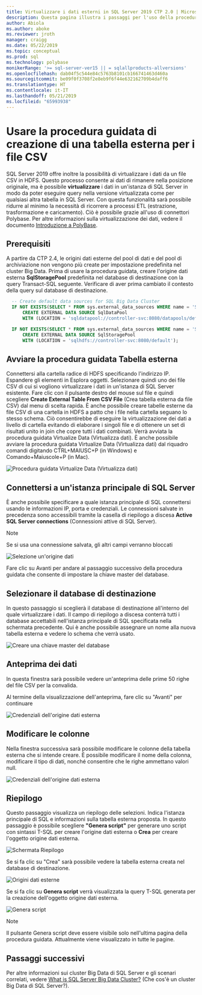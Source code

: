 ```yaml
---
title: Virtualizzare i dati esterni in SQL Server 2019 CTP 2.0 | Microsoft Docs
description: Questa pagina illustra i passaggi per l'uso della procedura guidata di creazione di una tabella esterna per un file CSV
author: Abiola
ms.author: aboke
ms.reviewer: jroth
manager: craigg
ms.date: 05/22/2019
ms.topic: conceptual
ms.prod: sql
ms.technology: polybase
monikerRange: '>= sql-server-ver15 || = sqlallproducts-allversions'
ms.openlocfilehash: dab04f5c544e84c5763b8101cb166741463d460a
ms.sourcegitcommit: be09f0f3708f2e8eb9f6f44e632162709b4daff6
ms.translationtype: HT
ms.contentlocale: it-IT
ms.lasthandoff: 05/21/2019
ms.locfileid: "65993938"
---
```

# <a name="use-the-external-table-wizard-with-csv-files"></a>Usare la procedura guidata di creazione di una tabella esterna per i file CSV

SQL Server 2019 offre inoltre la possibilità di virtualizzare i dati da un file CSV in HDFS.  Questo processo consente ai dati di rimanere nella posizione originale, ma è possibile **virtualizzare** i dati in un'istanza di SQL Server in modo da poter eseguire query nella versione virtualizzata come per qualsiasi altra tabella in SQL Server. Con questa funzionalità sarà possibile ridurre al minimo la necessità di ricorrere a processi ETL (estrazione, trasformazione e caricamento). Ciò è possibile grazie all'uso di connettori Polybase. Per altre informazioni sulla virtualizzazione dei dati, vedere il documento [Introduzione a PolyBase](polybase-guide.md).

## <a name="prerequisite"></a>Prerequisiti

A partire da CTP 2.4, le origini dati esterne del pool di dati e del pool di archiviazione non vengono più create per impostazione predefinita nel cluster Big Data. Prima di usare la procedura guidata, creare l'origine dati esterna **SqlStoragePool** predefinita nel database di destinazione con la query Transact-SQL seguente. Verificare di aver prima cambiato il contesto della query sul database di destinazione.

```sql
  -- Create default data sources for SQL Big Data Cluster
  IF NOT EXISTS(SELECT * FROM sys.external_data_sources WHERE name = 'SqlDataPool')
      CREATE EXTERNAL DATA SOURCE SqlDataPool
      WITH (LOCATION = 'sqldatapool://controller-svc:8080/datapools/default');

  IF NOT EXISTS(SELECT * FROM sys.external_data_sources WHERE name = 'SqlStoragePool')
      CREATE EXTERNAL DATA SOURCE SqlStoragePool
      WITH (LOCATION = 'sqlhdfs://controller-svc:8080/default');
```

## <a name="launch-the-external-table-wizard"></a>Avviare la procedura guidata Tabella esterna

Connettersi alla cartella radice di HDFS specificando l'indirizzo IP. Espandere gli elementi in Esplora oggetti. Selezionare quindi uno dei file CSV di cui si vogliono virtualizzare i dati in un'istanza di SQL Server esistente. Fare clic con il pulsante destro del mouse sul file e quindi scegliere **Create External Table From CSV File** (Crea tabella esterna da file CSV) dal menu di scelta rapida. È anche possibile creare tabelle esterne da file CSV di una cartella in HDFS a patto che i file nella cartella seguano lo stesso schema. Ciò consentirebbe di eseguire la virtualizzazione dei dati a livello di cartella evitando di elaborare i singoli file e di ottenere un set di risultati unito in join che copre tutti i dati combinati. Verrà avviata la procedura guidata Virtualize Data (Virtualizza dati). È anche possibile avviare la procedura guidata Virtualize Data (Virtualizza dati) dal riquadro comandi digitando CTRL+MAIUSC+P (in Windows) e Comando+Maiuscole+P (in Mac).

![Procedura guidata Virtualize Data (Virtualizza dati)](media/data-virtualization/csv-virtualize-data-wizard.png)

## <a name="connect-to-a-sql-server-master-instance"></a>Connettersi a un'istanza principale di SQL Server

È anche possibile specificare a quale istanza principale di SQL connettersi usando le informazioni IP, porta e credenziali. Le connessioni salvate in precedenza sono accessibili tramite la casella di riepilogo a discesa **Active SQL Server connections** (Connessioni attive di SQL Server). 
> [!NOTE]
>Se si usa una connessione salvata, gli altri campi verranno bloccati


![Selezione un'origine dati](media/data-virtualization/csv-connect-to-master.png)

Fare clic su Avanti per andare al passaggio successivo della procedura guidata che consente di impostare la chiave master del database.

## <a name="select-destination-database"></a>Selezionare il database di destinazione

In questo passaggio si sceglierà il database di destinazione all'interno del quale virtualizzare i dati. Il campo di riepilogo a discesa conterrà tutti i database accettabili nell'istanza principale di SQL specificata nella schermata precedente. Qui è anche possibile assegnare un nome alla nuova tabella esterna e vedere lo schema che verrà usato.

![Creare una chiave master del database](media/data-virtualization/csv-select-destination.png)


## <a name="preview-data"></a>Anteprima dei dati

In questa finestra sarà possibile vedere un'anteprima delle prime 50 righe del file CSV per la convalida.

Al termine della visualizzazione dell'anteprima, fare clic su "Avanti" per continuare

![Credenziali dell'origine dati esterna](media/data-virtualization/csv-preview-data.png)

## <a name="modify-columns"></a>Modificare le colonne

Nella finestra successiva sarà possibile modificare le colonne della tabella esterna che si intende creare. È possibile modificare il nome della colonna, modificare il tipo di dati, nonché consentire che le righe ammettano valori null. 

![Credenziali dell'origine dati esterna](media/data-virtualization/csv-modify-columns.png)


## <a name="summary"></a>Riepilogo

Questo passaggio visualizza un riepilogo delle selezioni. Indica l'istanza principale di SQL e informazioni sulla tabella esterna proposta. In questo passaggio è possibile scegliere **"Genera script"** per generare uno script con sintassi T-SQL per creare l'origine dati esterna o **Crea** per creare l'oggetto origine dati esterna.

![Schermata Riepilogo](media/data-virtualization/csv-virtualize-data-summary.png)

Se si fa clic su "Crea" sarà possibile vedere la tabella esterna creata nel database di destinazione.

![Origini dati esterne](media/data-virtualization/csv-external-data-sources.png)

Se si fa clic su **Genera script** verrà visualizzata la query T-SQL generata per la creazione dell'oggetto origine dati esterna.

![Genera script](media/data-virtualization/csv-generated-script.png)

> [!NOTE]
> Il pulsante Genera script deve essere visibile solo nell'ultima pagina della procedura guidata. Attualmente viene visualizzato in tutte le pagine.

## <a name="next-steps"></a>Passaggi successivi

Per altre informazioni sui cluster Big Data di SQL Server e gli scenari correlati, vedere [What is SQL Server Big Data Cluster?](../../big-data-cluster/big-data-cluster-overview.md) (Che cos'è un cluster Big Data di SQL Server?).
